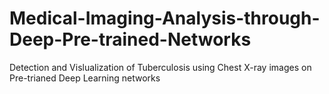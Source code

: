 # Medical-Imaging-Analysis-through-Deep-Pre-trained-Networks
Detection and Vislualization of Tuberculosis using Chest X-ray images on Pre-trianed Deep Learning networks 
